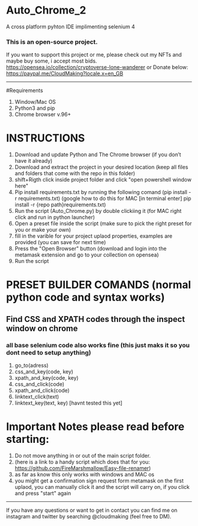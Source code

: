 # Auto_Chrome_2
 A cross platform pyhton IDE implimenting selenium 4


### This is an open-source project. 
If you want to support this project or me, please check out my NFTs and maybe buy some, i accept most bids.
https://opensea.io/collection/cryptoverse-lone-wanderer
or Donate below:
https://paypal.me/CloudMaking?locale.x=en_GB

---
#Requirements
1. Window/Mac OS
2. Python3 and pip
3. Chrome browser v.96+

# INSTRUCTIONS
1. Download and update Python and The Chrome browser (if you don’t have it already)
2. Download and extract the project in your desired location (keep all files and folders that come with the repo in this folder)
3. shift+Rigth click inside project folder and click "open powershell window here" 
4. Pip install requirements.txt by running the following comand (pip install -r requirements.txt) (google how to do this for MAC [in terminal enter] pip install -r {repo path}requirements.txt)
5. Run the script (Auto_Chrome.py) by double clickiing it (for MAC right click and run in python launcher)
6. Open a preset file inside the script (make sure to pick the right preset for you or make your own)
6. fill in the varible for your project uplaod properties, examples are provided (you can save for next time)
7. Press the "Open Browser" button (download and login into the metamask extension and go to your collection on  opensea)
8. Run the script

# PRESET BUILDER COMANDS (normal python code and syntax works)
## Find CSS and XPATH codes through the inspect window on chrome
### all base selenium code also works fine (this just maks it so you dont need to setup anything)
1. go_to(adress)
2. css_and_key(code, key)
3. xpath_and_key(code, key)
4. css_and_click(code)
5. xpath_and_click(code)
6. linktext_click(text)
7. linktext_key(text, key) [havnt tested this yet]

# Important Notes please read before starting: 
1. Do not move anything in or out of the main script folder.
2. (here is a link to a handy script which does that for you: https://github.com/FireMarshmallow/Easy-file-renamer)
3. as far as know this only works with windows and MAC os
4. you might get a confirmation sign request form metamask on the first uplaod, you can manually click it and the script will carry on, if you click and press "start" again
---

If you have any questions or want to get in contact you can find me on instagram and twitter by searching @cloudmaking (feel free to DM).
